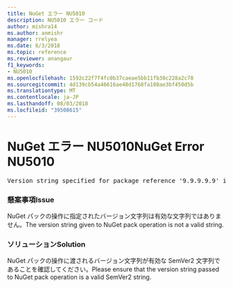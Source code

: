 ```yaml
---
title: NuGet エラー NU5010
description: NU5010 エラー コード
author: mishra14
ms.author: anmishr
manager: rrelyea
ms.date: 8/3/2018
ms.topic: reference
ms.reviewer: anangaur
f1_keywords:
- NU5010
ms.openlocfilehash: 1592c22f7f4fc0b37caeae5bb11fb38c228a2c78
ms.sourcegitcommit: 4d139cb54a46616ae48d1768fa108ae3bf450d5b
ms.translationtype: MT
ms.contentlocale: ja-JP
ms.lasthandoff: 08/03/2018
ms.locfileid: "39508615"
---
```

# <a name="nuget-error-nu5010"></a><span data-ttu-id="e5c36-103">NuGet エラー NU5010</span><span class="sxs-lookup"><span data-stu-id="e5c36-103">NuGet Error NU5010</span></span>
<pre>Version string specified for package reference '9.9.9.9.9' is invalid.</pre>

### <a name="issue"></a><span data-ttu-id="e5c36-104">懸案事項</span><span class="sxs-lookup"><span data-stu-id="e5c36-104">Issue</span></span>

<span data-ttu-id="e5c36-105">NuGet パックの操作に指定されたバージョン文字列は有効な文字列ではありません。</span><span class="sxs-lookup"><span data-stu-id="e5c36-105">The version string given to NuGet pack operation is not a valid string.</span></span>


### <a name="solution"></a><span data-ttu-id="e5c36-106">ソリューション</span><span class="sxs-lookup"><span data-stu-id="e5c36-106">Solution</span></span>

<span data-ttu-id="e5c36-107">NuGet パックの操作に渡されるバージョン文字列が有効な SemVer2 文字列であることを確認してください。</span><span class="sxs-lookup"><span data-stu-id="e5c36-107">Please ensure that the version string passed to NuGet pack operation is a valid SemVer2 string.</span></span>

